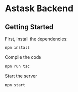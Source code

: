 # Astask Backend
## Getting Started

First, install the dependencies:

```bash
npm install
```

Compile the code
```bash
npm run tsc
```

Start the server

```bash
npm start
```